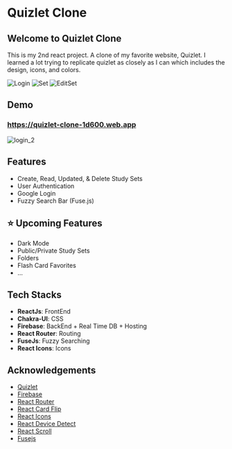# Quizlet Clone


## Welcome to Quizlet Clone

This is my 2nd react project. A clone of my favorite website, Quizlet. I learned a lot trying to replicate quizlet as closely as I can which includes the design, icons, and colors.

![Login](https://user-images.githubusercontent.com/60073154/133497893-73299396-bc55-452d-9e6d-ad1ba74eea77.png)
![Set](https://user-images.githubusercontent.com/60073154/133512176-0c35c69d-5377-4163-9cbe-9f0f1791d644.png)
![EditSet](https://user-images.githubusercontent.com/60073154/133512336-debcdabf-c8f7-4620-9f31-53d3fe1da275.png)

## Demo 

### https://quizlet-clone-1d600.web.app

![login_2](https://user-images.githubusercontent.com/60073154/133512567-9022592e-9ea4-4c95-9126-a9992fcfc5c9.png)

## Features

* Create, Read, Updated, & Delete Study Sets
* User Authentication
* Google Login
* Fuzzy Search Bar (Fuse.js)

## ⭐ Upcoming Features 
* Dark Mode
* Public/Private Study Sets
* Folders
* Flash Card Favorites
* ...

## Tech Stacks
* **ReactJs**: FrontEnd
* **Chakra-UI**: CSS
* **Firebase**: BackEnd + Real Time DB + Hosting
* **React Router**: Routing
* **FuseJs**: Fuzzy Searching
* **React Icons**: Icons

## Acknowledgements
* [Quizlet](https://quizlet.com/)
* [Firebase](https://firebase.google.com/)
* [React Router](https://reactrouter.com/)
* [React Card Flip](https://www.npmjs.com/package/react-card-flip)
* [React Icons](https://react-icons.github.io/react-icons/)
* [React Device Detect](https://www.npmjs.com/package/react-device-detect)
* [React Scroll](https://www.npmjs.com/package/react-scroll)
* [Fusejs](https://fusejs.io/)



